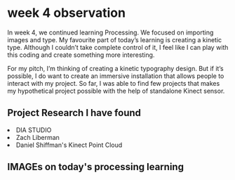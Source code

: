

<h1>week 4 observation</h2>

<p>In week 4, we continued learning Processing. We focused on importing images and type. My favourite part of today’s learning is creating a kinetic type. Although I couldn’t take complete control of it, I feel like I can play with this coding and create something more interesting. </p>
<p> For my pitch, I’m thinking of creating a kinetic typography design. But if it’s possible, I do want to create an immersive installation that allows people to interact with my project. So far, I was able to find few projects that makes my hypothetical project possible with the help of standalone Kinect sensor.</p>

<h2> Project Research I have found </h2>
<p> 
  <li>DIA STUDIO</li>
  <li>Zach Liberman</li>
  <li>Daniel Shiffman's Kinect Point Cloud</li></p>
<h2> IMAGEs on today's processing learning </h2>
